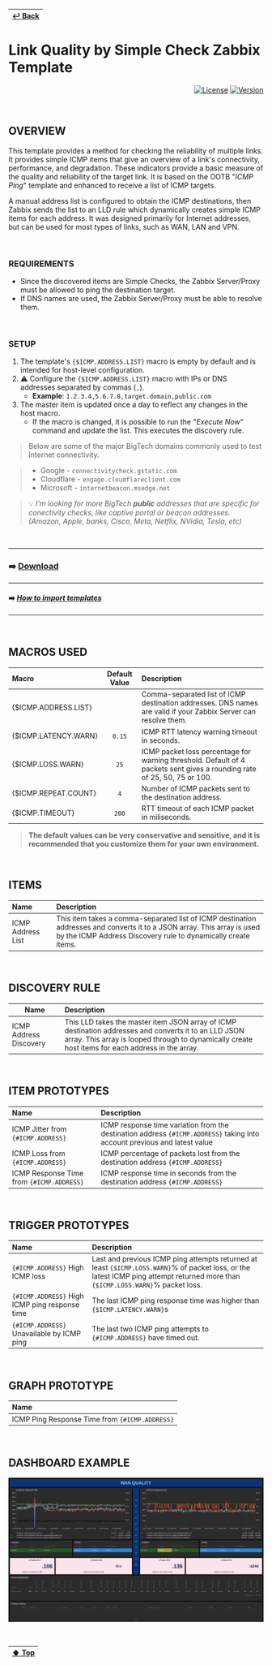 | [↩️ Back](../) |
| --- |

# Link Quality by Simple Check Zabbix Template

<div align="right">

[![License](https://img.shields.io/badge/License-GPL3-blue?logo=opensourceinitiative&logoColor=fff)](./../../LICENSE)
[![Version](https://img.shields.io/badge/Version-722-blue?logo=zotero&color=0aa8d2)](./link_quality_template_v722.yaml)

</div>

<BR>

## OVERVIEW

This template provides a method for checking the reliability of multiple links. It provides simple ICMP items that give an overview of a link's connectivity, performance, and degradation. These indicators provide a basic measure of the quality and reliability of the target link. It is based on the OOTB "_ICMP Ping_" template and enhanced to receive a list of ICMP targets.

A manual address list is configured to obtain the ICMP destinations, then Zabbix sends the list to an LLD rule which dynamically creates simple ICMP items for each address. It was designed primarily for Internet addresses, but can be used for most types of links, such as WAN, LAN and VPN.

<BR>

### REQUIREMENTS

- Since the discovered items are Simple Checks, the Zabbix Server/Proxy must be allowed to ping the destination target.
- If DNS names are used, the Zabbix Server/Proxy must be able to resolve them.

<BR>

### SETUP

1. The template's `{$ICMP.ADDRESS.LIST}` macro is empty by default and is intended for host-level configuration.
2. ⚠️ Configure the `{$ICMP.ADDRESS.LIST}` macro with IPs or DNS addresses separated by commas (`,`).
    - **Example**: `1.2.3.4,5.6.7.8,target.domain,public.com`
3. The master item is updated once a day to reflect any changes in the host macro.
    - If the macro is changed, it is possible to run the "_Execute Now_" command and update the list. This executes the discovery rule.

> Below are some of the major BigTech domains commonly used to test Internet connectivity.

> - Google - `connectivitycheck.gstatic.com`
> - Cloudflare - `engage.cloudflareclient.com`
> - Microsoft - `internetbeacon.msedge.net`

> 💡 _I'm looking for more BigTech **public** addresses that are specific for conectivity checks, like captive portal or beacon addresses. (Amazon, Apple, banks, Cisco, Meta, Netflix, NVidia, Tesla, etc)_

<BR>

---
### ➡️ [Download](./link_quality_template_v722.yaml)
---
#### ➡️ [*How to import templates*](https://www.zabbix.com/documentation/current/en/manual/xml_export_import/templates#importing)
---

<BR>

## MACROS USED

| Macro                | Default Value | Description |
| :------------------- | :-----------: | :---------- |
| {$ICMP.ADDRESS.LIST} |               | Comma-separated list of ICMP destination addresses. DNS names are valid if your Zabbix Server can resolve them. |
| {$ICMP.LATENCY.WARN} | `0.15`        | ICMP RTT latency warning timeout in seconds. |
| {$ICMP.LOSS.WARN}    | `25`          | ICMP packet loss percentage for warning threshold. Default of 4 packets sent gives a rounding rate of 25, 50, 75 or 100. |
| {$ICMP.REPEAT.COUNT} | `4`           | Number of ICMP packets sent to the destination address. |
| {$ICMP.TIMEOUT}      | `200`         | RTT timeout of each ICMP packet in miliseconds. |

> **The default values can be very conservative and sensitive, and it is recommended that you customize them for your own environment.**

<BR>

## ITEMS

| Name               | Description |
| :----------------- | :---------- |
| ICMP Address List  | This item takes a comma-separated list of ICMP destination addresses and converts it to a JSON array. This array is used by the ICMP Address Discovery rule to dynamically create items. |

<BR>

## DISCOVERY RULE

| Name                   | Description |
| ---------------------- | :---------- |
| ICMP Address Discovery | This LLD takes the master item JSON array of ICMP destination addresses and converts it to an LLD JSON array. This array is looped through to dynamically create host items for each address in the array. |

<BR>

## ITEM PROTOTYPES

| Name                                      | Description |
| :---------------------------------------- | :---------- |
| ICMP Jitter from `{#ICMP.ADDRESS}`        | ICMP response time variation from the destination address `{#ICMP.ADDRESS}` taking into account previous and latest value |
| ICMP Loss from `{#ICMP.ADDRESS}`          | ICMP percentage of packets lost from the destination address `{#ICMP.ADDRESS}` |
| ICMP Response Time from `{#ICMP.ADDRESS}` | ICMP response time in seconds from the destination address `{#ICMP.ADDRESS}` |

<BR>

## TRIGGER PROTOTYPES

| Name                                           | Description |
| :--------------------------------------------- | :---------- |
| `{#ICMP.ADDRESS}` High ICMP loss               | Last and previous ICMP ping attempts returned at least `{$ICMP.LOSS.WARN}`% of packet loss, or the latest ICMP ping attempt returned more than `{$ICMP.LOSS.WARN}`% packet loss. |
| `{#ICMP.ADDRESS}` High ICMP ping response time | The last ICMP ping response time was higher than `{$ICMP.LATENCY.WARN}`s |
| `{#ICMP.ADDRESS}` Unavailable by ICMP ping     | The last two ICMP ping attempts to `{#ICMP.ADDRESS}` have timed out. |

<BR>

## GRAPH PROTOTYPE

| Name                                           |
| :--------------------------------------------- |
| ICMP Ping Response Time from `{#ICMP.ADDRESS}` |

<BR>

## DASHBOARD EXAMPLE

![Zabbix Link Quality Dashboard](./image/dashboard_sample.png)

<BR>

| [⬆️ Top](#link-quality-by-simple-check-zabbix-template) |
| --- |